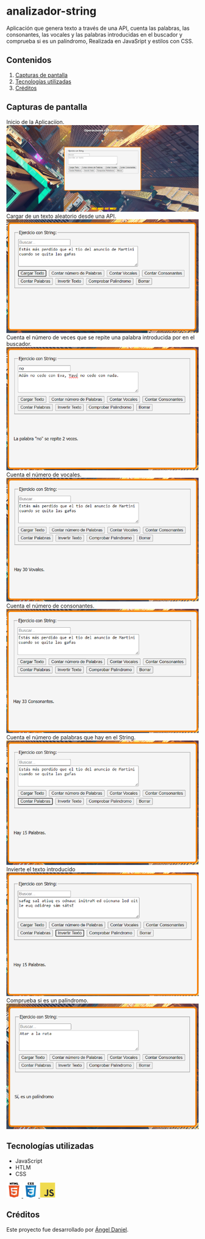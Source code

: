 # analizador-string

Aplicación que genera texto a través de una API, cuenta las palabras, las consonantes, las vocales y las palabras introducidas en el buscador y comprueba si es un palíndromo, Realizada en JavaSript y estilos con CSS.
 
## Contenidos
 
1. [Capturas de pantalla](#capturas-de-pantalla)
2. [Tecnologías utilizadas](#tecnologías-utilizadas)
3. [Créditos](#créditos)
 
## Capturas de pantalla
Inicio de la Aplicaciíon.
<img src="./img/inicio.png">
Cargar de un texto aleatorio desde una API.
<img src="./img/cargar.png">
Cuenta el número de veces que se repite una palabra introducida por en el buscador.
<img src="./img/busqueda.png">
Cuenta el número de vocales.
<img src="./img/contarVocales.png">
Cuenta el número de consonantes.
<img src="./img/contesConsonante.png">
Cuenta el número de palabras que hay en el String.
<img src="./img/contarTexto.png">
Invierte el texto introducido
<img src="./img/invertir.png">
Comprueba si es un palíndromo.
<img src="./img/palindromo.png">
 
 
## Tecnologías utilizadas
 
- JavaScript
- HTLM
- CSS

<a href="https://www.w3.org/html/" target="_blank" rel="noreferrer"> <img src="https://raw.githubusercontent.com/devicons/devicon/master/icons/html5/html5-original-wordmark.svg" alt="HTML5" width="40" height="40"/> </a>
<a href="https://www.w3schools.com/css/" target="_blank" rel="noreferrer"> <img src="https://raw.githubusercontent.com/devicons/devicon/master/icons/css3/css3-original-wordmark.svg" alt="CSS3" width="40" height="40"/> </a>
<a href="https://developer.mozilla.org/en-US/docs/Web/JavaScript" target="_blank" rel="noreferrer"> <img src="https://raw.githubusercontent.com/devicons/devicon/master/icons/javascript/javascript-original.svg" alt="JavaScript" width="40" height="40"/> </a>
 
## Créditos
 
Este proyecto fue desarrollado por [Ángel Daniel](https://github.com/AngelDanielRuizMontes/).
